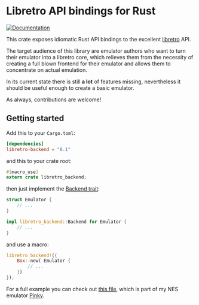 # Libretro API bindings for Rust

[![Documentation](https://docs.rs/libretro-backend/badge.svg)](https://docs.rs/libretro-backend/*/libretro_backend/)

This crate exposes idiomatic Rust API bindings to the excellent [libretro] API.

The target audience of this library are emulator authors who want to turn
their emulator into a libretro core, which relieves them from the necessity of
creating a full blown frontend for their emulator and allows them to concentrate
on actual emulation.

In its current state there is still **a lot** of features missing, nevertheless
it should be useful enough to create a basic emulator.

As always, contributions are welcome!

[libretro]: http://www.libretro.com/index.php/api/

## Getting started

Add this to your `Cargo.toml`:

```toml
[dependencies]
libretro-backend = "0.1"
```

and this to your crate root:

```rust
#[macro_use]
extern crate libretro_backend;
```

then just implement the [Backend trait]:

```rust
struct Emulator {
    // ...
}

impl libretro_backend::Backend for Emulator {
    // ...
}
```

and use a macro:

```rust
libretro_backend!({
    Box::new( Emulator {
        // ...
    })
});
```

For a full example you can check out [this file], which is part of my NES
emulator [Pinky].

[Backend trait]: https://docs.rs/libretro-backend/*/libretro_backend/trait.Backend.html
[this file]: https://github.com/koute/pinky/blob/master/pinky-libretro/src/lib.rs
[Pinky]: https://github.com/koute/pinky
